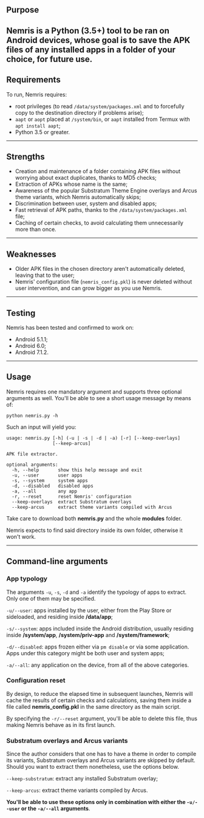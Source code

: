 ## Purpose

Nemris is a Python (3.5+) tool to be ran on Android devices, whose goal is to save the APK files of any installed apps in a folder of your choice, for future use.
-----

## Requirements

To run, Nemris requires:

* root privileges (to read `/data/system/packages.xml` and to forcefully copy to the destination directory if problems arise);
* `aapt` or `aopt` placed at `/system/bin`, or `aapt` installed from Termux with `apt install aapt`;
* Python 3.5 or greater.

-----

## Strengths

* Creation and maintenance of a folder containing APK files without worrying about exact duplicates, thanks to MD5 checks;
* Extraction of APKs whose name is the same;
* Awareness of the popular Substratum Theme Engine overlays and Arcus theme variants, which Nemris automatically skips;
* Discrimination between user, system and disabled apps;
* Fast retrieval of APK paths, thanks to the `/data/system/packages.xml` file;
* Caching of certain checks, to avoid calculating them unnecessarily more than once.

-----

## Weaknesses

* Older APK files in the chosen directory aren't automatically deleted, leaving that to the user;
* Nemris' configuration file (`nemris_config.pkl`) is never deleted without user intervention, and can grow bigger as you use Nemris.

-----

## Testing

Nemris has been tested and confirmed to work on:

* Android 5.1.1;
* Android 6.0;
* Android 7.1.2.

-----

## Usage

Nemris requires one mandatory argument and supports three optional arguments as well. You'll be able to see a short usage message by means of:

    python nemris.py -h

Such an input will yield you:

    usage: nemris.py [-h] (-u | -s | -d | -a) [-r] [--keep-overlays]
                     [--keep-arcus]

    APK file extractor.

    optional arguments:
      -h, --help       show this help message and exit
      -u, --user       user apps
      -s, --system     system apps
      -d, --disabled   disabled apps
      -a, --all        any app
      -r, --reset      reset Nemris' configuration
      --keep-overlays  extract Substratum overlays
      --keep-arcus     extract theme variants compiled with Arcus

Take care to download both **nemris.py** and the whole **modules** folder.

Nemris expects to find said directory inside its own folder, otherwise it won't work.

-----

## Command-line arguments

### App typology

The arguments `-u`, `-s`, `-d` and `-a` identify the typology of apps to extract. Only one of them may be specified.

`-u/--user`: apps installed by the user, either from the Play Store or sideloaded, and residing inside **/data/app**;

`-s/--system`: apps included inside the Android distribution, usually residing inside **/system/app**, **/system/priv-app** and **/system/framework**;

`-d/--disabled`: apps frozen either via `pm disable` or via some application. Apps under this category might be both user and system apps;

`-a/--all`: any application on the device, from all of the above categories.

### Configuration reset

By design, to reduce the elapsed time in subsequent launches, Nemris will cache the results of certain checks and calculations, saving them inside a file called **nemris_config.pkl** in the same directory as the main script.

By specifying the `-r/--reset` argument, you'll be able to delete this file, thus making Nemris behave as in its first launch.

### Substratum overlays and Arcus variants

Since the author considers that one has to have a theme in order to compile its variants, Substratum overlays and Arcus variants are skipped by default. Should you want to extract them nonetheless, use the options below.

`--keep-substratum`: extract any installed Substratum overlay;

`--keep-arcus`: extract theme variants compiled by Arcus.

**You'll be able to use these options only in combination with either the `-u/--user` or the `-a/--all` arguments**.
